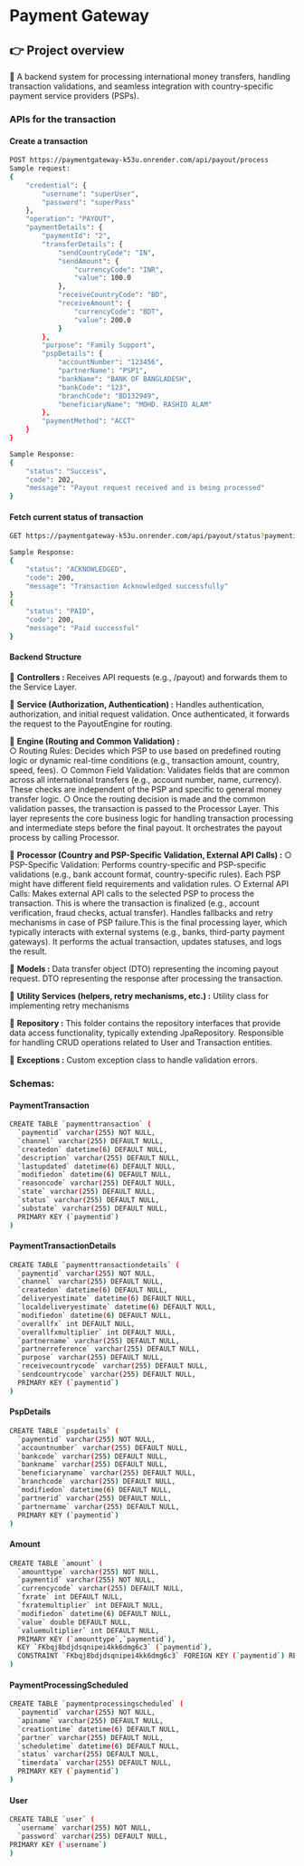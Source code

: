 
# Payment Gateway

## 👉 Project overview

🚀 A backend system for processing international money transfers, handling transaction validations, and seamless integration with country-specific payment service providers (PSPs).

### APIs for the transaction

#### Create a transaction

```bash
POST https://paymentgateway-k53u.onrender.com/api/payout/process
Sample request:
{
    "credential": {
        "username": "superUser",
        "password": "superPass"
    },
    "operation": "PAYOUT",
    "paymentDetails": {
        "paymentId": "2",
        "transferDetails": {
            "sendCountryCode": "IN",
            "sendAmount": {
                "currencyCode": "INR",
                "value": 100.0 
            },
            "receiveCountryCode": "BD",
            "receiveAmount": {
                "currencyCode": "BDT",
                "value": 200.0
            }
        },
        "purpose": "Family Support",
        "pspDetails": {
            "accountNumber": "123456",
            "partnerName": "PSP1",
            "bankName": "BANK OF BANGLADESH",
            "bankCode": "123",
            "branchCode": "BD132949",
            "beneficiaryName": "MOHD. RASHID ALAM"
        },
        "paymentMethod": "ACCT"
    }
}
```

```bash
Sample Response:
{
    "status": "Success",
    "code": 202,
    "message": "Payout request received and is being processed"
}

```

#### Fetch current status of transaction
```bash
GET https://paymentgateway-k53u.onrender.com/api/payout/status?paymentid={paymentId}

```

```bash
Sample Response:
{
    "status": "ACKNOWLEDGED",
    "code": 200,
    "message": "Transaction Acknowledged successfully"
}
{
    "status": "PAID",
    "code": 200,
    "message": "Paid successful"
}

```

#### Backend Structure

🚀 **Controllers :** Receives API requests (e.g., /payout) and forwards them to the Service Layer.

🚀 **Service (Authorization, Authentication) :** Handles authentication, authorization, and initial request validation. Once authenticated, it forwards the request to the PayoutEngine for routing.

🚀 **Engine (Routing and Common Validation) :** 		
○ Routing Rules: Decides which PSP to use based on predefined routing logic or dynamic real-time conditions (e.g., transaction amount, country, speed, fees).
○ Common Field Validation: Validates fields that are common across all international transfers (e.g., account number, name, currency). These checks are independent of the PSP and specific to general money transfer logic.
○ Once the routing decision is made and the common validation passes, the transaction is passed to the Processor Layer.
This layer represents the core business logic for handling transaction processing and intermediate steps before the final payout. It orchestrates the payout process by calling Processor.

🚀 **Processor  (Country and PSP-Specific Validation, External API Calls) :** 
○ PSP-Specific Validation: Performs country-specific and PSP-specific validations (e.g., bank account format, country-specific rules). Each PSP might have different field requirements and validation rules.
○ External API Calls: Makes external API calls to the selected PSP to process the transaction. This is where the transaction is finalized (e.g., account verification, fraud checks, actual transfer).
Handles fallbacks and retry mechanisms in case of PSP failure.This is the final processing layer, which typically interacts with external systems (e.g., banks, third-party payment gateways). It performs the actual transaction, updates statuses, and logs the result.

🚀 **Models :** Data transfer object (DTO) representing the incoming payout request. DTO representing the response after processing the transaction.

🚀 **Utility Services (helpers, retry mechanisms, etc.) :** Utility class for implementing retry mechanisms

🚀 **Repository :** This folder contains the repository interfaces that provide data access functionality, typically extending JpaRepository. Responsible for handling CRUD operations related to User and Transaction entities.

🚀 **Exceptions :** Custom exception class to handle validation errors.

### Schemas:

#### PaymentTransaction
```bash
CREATE TABLE `paymenttransaction` (
  `paymentid` varchar(255) NOT NULL,
  `channel` varchar(255) DEFAULT NULL,
  `createdon` datetime(6) DEFAULT NULL,
  `description` varchar(255) DEFAULT NULL,
  `lastupdated` datetime(6) DEFAULT NULL,
  `modifiedon` datetime(6) DEFAULT NULL,
  `reasoncode` varchar(255) DEFAULT NULL,
  `state` varchar(255) DEFAULT NULL,
  `status` varchar(255) DEFAULT NULL,
  `substate` varchar(255) DEFAULT NULL,
  PRIMARY KEY (`paymentid`)
) 
```

#### PaymentTransactionDetails

```bash
CREATE TABLE `paymenttransactiondetails` (
  `paymentid` varchar(255) NOT NULL,
  `channel` varchar(255) DEFAULT NULL,
  `createdon` datetime(6) DEFAULT NULL,
  `deliveryestimate` datetime(6) DEFAULT NULL,
  `localdeliveryestimate` datetime(6) DEFAULT NULL,
  `modifiedon` datetime(6) DEFAULT NULL,
  `overallfx` int DEFAULT NULL,
  `overallfxmultiplier` int DEFAULT NULL,
  `partnername` varchar(255) DEFAULT NULL,
  `partnerreference` varchar(255) DEFAULT NULL,
  `purpose` varchar(255) DEFAULT NULL,
  `receivecountrycode` varchar(255) DEFAULT NULL,
  `sendcountrycode` varchar(255) DEFAULT NULL,
  PRIMARY KEY (`paymentid`)
)
```

#### PspDetails

```bash
CREATE TABLE `pspdetails` (
  `paymentid` varchar(255) NOT NULL,
  `accountnumber` varchar(255) DEFAULT NULL,
  `bankcode` varchar(255) DEFAULT NULL,
  `bankname` varchar(255) DEFAULT NULL,
  `beneficiaryname` varchar(255) DEFAULT NULL,
  `branchcode` varchar(255) DEFAULT NULL,
  `modifiedon` datetime(6) DEFAULT NULL,
  `partnerid` varchar(255) DEFAULT NULL,
  `partnername` varchar(255) DEFAULT NULL,
  PRIMARY KEY (`paymentid`)
) 
```


#### Amount

```bash
CREATE TABLE `amount` (
  `amounttype` varchar(255) NOT NULL,
  `paymentid` varchar(255) NOT NULL,
  `currencycode` varchar(255) DEFAULT NULL,
  `fxrate` int DEFAULT NULL,
  `fxratemultiplier` int DEFAULT NULL,
  `modifiedon` datetime(6) DEFAULT NULL,
  `value` double DEFAULT NULL,
  `valuemultiplier` int DEFAULT NULL,
  PRIMARY KEY (`amounttype`,`paymentid`),
  KEY `FKbqj8bdjdsqnipei4kk6dmg6c3` (`paymentid`),
  CONSTRAINT `FKbqj8bdjdsqnipei4kk6dmg6c3` FOREIGN KEY (`paymentid`) REFERENCES `paymenttransactiondetails` (`paymentid`)
)
```

#### PaymentProcessingScheduled

```bash
CREATE TABLE `paymentprocessingscheduled` (
  `paymentid` varchar(255) NOT NULL,
  `apiname` varchar(255) DEFAULT NULL,
  `creationtime` datetime(6) DEFAULT NULL,
  `partner` varchar(255) DEFAULT NULL,
  `scheduletime` datetime(6) DEFAULT NULL,
  `status` varchar(255) DEFAULT NULL,
  `timerdata` varchar(255) DEFAULT NULL,
  PRIMARY KEY (`paymentid`)
) 
```

#### User

```bash
CREATE TABLE `user` (
  `username` varchar(255) NOT NULL,
  `password` varchar(255) DEFAULT NULL,
PRIMARY KEY (`username`)
) 
```
